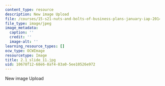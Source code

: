 ```yaml
---
content_type: resource
description: New image Upload
file: /courses/15-s21-nuts-and-bolts-of-business-plans-january-iap-2014/10678f1268e68af483a05ee10526e972_2.1_slide_11.jpg
file_type: image/jpeg
image_metadata:
  caption: ''
  credit: ''
  image-alt: ''
learning_resource_types: []
ocw_type: OCWImage
resourcetype: Image
title: 2.1_slide_11.jpg
uid: 10678f12-68e6-8af4-83a0-5ee10526e972
---
```

New image Upload